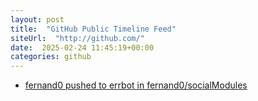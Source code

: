 ```yaml
---
layout: post
title:  "GitHub Public Timeline Feed"
siteUrl:  "http://github.com/"
date:  2025-02-24 11:45:19+00:00
categories: github
---
```

*  [fernand0 pushed to errbot in fernand0/socialModules](https://github.com/fernand0/socialModules/compare/e7ceb0374b...7f1f87e701)
